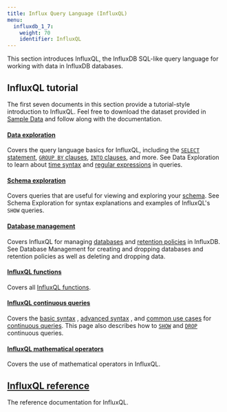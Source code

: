 ```yaml
---
title: Influx Query Language (InfluxQL)
menu:
  influxdb_1_7:
    weight: 70
    identifier: InfluxQL
---
```


This section introduces InfluxQL, the InfluxDB SQL-like query language for
working with data in InfluxDB databases.

## InfluxQL tutorial

The first seven documents in this section provide a tutorial-style introduction
to InfluxQL.
Feel free to download the dataset provided in
[Sample Data](/influxdb/v1.7/query_language/data_download/) and follow along
with the documentation.

#### [Data exploration](/influxdb/v1.7/query_language/data_exploration/)

Covers the query language basics for InfluxQL, including the
[`SELECT` statement](/influxdb/v1.7/query_language/data_exploration/#the-basic-select-statement),
[`GROUP BY` clauses](/influxdb/v1.7/query_language/data_exploration/#the-group-by-clause),
[`INTO` clauses](/influxdb/v1.7/query_language/data_exploration/#the-into-clause), and more.
See Data Exploration to learn about
[time syntax](/influxdb/v1.7/query_language/data_exploration/#time-syntax) and
[regular expressions](/influxdb/v1.7/query_language/data_exploration/#regular-expressions) in
queries.

#### [Schema exploration](/influxdb/v1.7/query_language/schema_exploration/)

Covers queries that are useful for viewing and exploring your
[schema](/influxdb/v1.7/concepts/glossary/#schema).
See Schema Exploration for syntax explanations and examples of InfluxQL's `SHOW`
queries.

#### [Database management](/influxdb/v1.7/query_language/database_management/)

Covers InfluxQL for managing
[databases](/influxdb/v1.7/concepts/glossary/#database) and
[retention policies](/influxdb/v1.7/concepts/glossary/#retention-policy-rp) in
InfluxDB.
See Database Management for creating and dropping databases and retention
policies as well as deleting and dropping data.

#### [InfluxQL functions](/influxdb/v1.7/query_language/functions/)

Covers all [InfluxQL functions](/influxdb/v1.7/query_language/functions/).

#### [InfluxQL continuous queries](/influxdb/v1.7/query_language/continuous_queries/)

Covers the
[basic syntax](/influxdb/v1.7/query_language/continuous_queries/#basic-syntax)
,
[advanced syntax](/influxdb/v1.7/query_language/continuous_queries/#advanced-syntax)
,
and
[common use cases](/influxdb/v1.7/query_language/continuous_queries/#continuous-query-use-cases)
for
[continuous queries](/influxdb/v1.7/concepts/glossary/#continuous-query-cq).
This page also describes how to
[`SHOW`](/influxdb/v1.7/query_language/continuous_queries/#listing-continuous-queries) and
[`DROP`](/influxdb/v1.7/query_language/continuous_queries/#deleting-continuous-queries)
continuous queries.

#### [InfluxQL mathematical operators](/influxdb/v1.7/query_language/math_operators/)

Covers the use of mathematical operators in InfluxQL.

## [InfluxQL reference](/influxdb/v1.7/query_language/spec/)

The reference documentation for InfluxQL.
